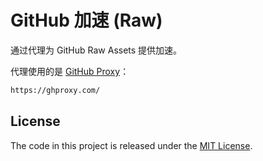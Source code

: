 # GitHub 加速 (Raw)

通过代理为 GitHub Raw Assets 提供加速。

代理使用的是 [GitHub Proxy](https://ghproxy.com/)：

```txt
https://ghproxy.com/
```

## License

The code in this project is released under the [MIT License](./LICENSE).
